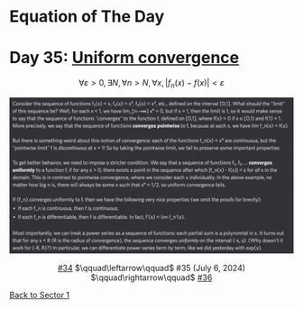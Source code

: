 # Equation of The Day

# Day 35: [Uniform convergence](https://en.wikipedia.org/wiki/Uniform_convergence)

$$\forall\varepsilon>0,\exists N,\forall n>N,\forall x,|f_n(x)-f(x)|<\varepsilon$$

<picture><img alt="Day 35" src="0035.png"></picture>

<center><a href="0034.html">#34</a> $\qquad\leftarrow\qquad$ #35 (July 6, 2024) $\qquad\rightarrow\qquad$ <a href="0036.html">#36</a></center>

[Back to Sector 1](../0-63.md)

<script data-goatcounter="https://zswu.goatcounter.com/count" async src="//gc.zgo.at/count.js"></script>
<script src="https://utteranc.es/client.js" repo="12AbBa/eotd" issue-term="pathname" theme="github-light" crossorigin="anonymous" async> </script>